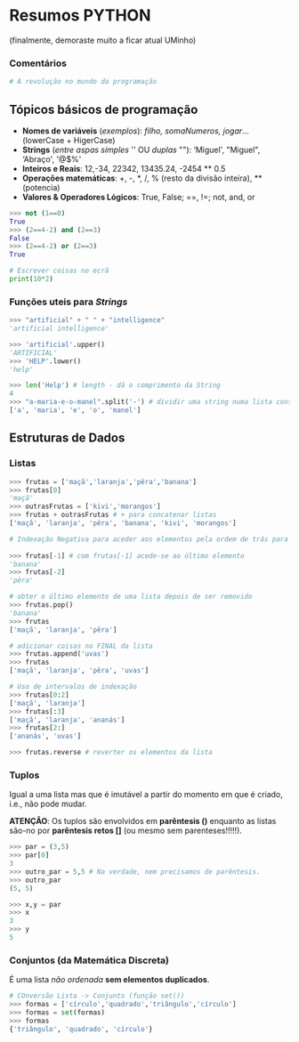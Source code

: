 # Resumos PYTHON 
(finalmente, demoraste muito a ficar atual UMinho)

### Comentários
```python
# A revolução no mundo da programação
```

## Tópicos básicos de programação

- __Nomes de variáveis__ (_exemplos_): _filho, somaNumeros, jogar_… (lowerCase + HigerCase)
- __Strings__ (_entre aspas simples_ '' OU _duplas_ ""): ‘Miguel', "Miguel", ‘Abraço', '@$%'
- __Inteiros e Reais__: 12,-34, 22342, 13435.24, -2454 ** 0.5
- __Operações matemáticas__: +, -, *, /, % (resto da divisão inteira), ** (potencia)
- __Valores & Operadores Lógicos__: True, False;     ==, !=;      not, and, or

```python
>>> not (1==0)
True
>>> (2==4-2) and (2==3)
False
>>> (2==4-2) or (2==3)
True
```

```python
# Escrever coisas no ecrã
print(10*2) 
```

### Funções uteis para _Strings_
```python
>>> "artificial" + " " + "intelligence"
'artificial intelligence'

>>> 'artificial'.upper()
'ARTIFICIAL'
>>> 'HELP'.lower()
'help'

>>> len('Help') # length - dá o comprimento da String
4
>>> "a-maria-e-o-manel".split('-') # dividir uma string numa lista consoante o caracter recebido
['a', 'maria', 'e', 'o', 'manel']
```

## Estruturas de Dados

### Listas
```python
>>> frutas = ['maçã','laranja','pêra','banana']
>>> frutas[0]
'maçã'
>>> outrasFrutas = ['kivi','morangos']
>>> frutas + outrasFrutas # + para concatenar listas
['maçã', 'laranja', 'pêra', 'banana', 'kivi', 'morangos']

# Indexação Negativa para aceder aos elementos pela ordem de trás para a frente.
 
>>> frutas[-1] # com frutas[-1] acede-se ao último elemento
'banana'
>>> frutas[-2]
'pêra'

# obter o último elemento de uma lista depois de ser removido
>>> frutas.pop()
'banana'
>>> frutas
['maçã', 'laranja', 'pêra']

# adicionar coisas no FINAL da lista
>>> frutas.append('uvas')
>>> frutas
['maçã', 'laranja', 'pêra', 'uvas']

# Uso de intervalos de indexação
>>> frutas[0:2]
['maçã', 'laranja']
>>> frutas[:3]
['maçã', 'laranja', 'ananás']
>>> frutas[2:]
['ananás', 'uvas']

>>> frutas.reverse # reverter os elementos da lista
```

### Tuplos
Igual a uma lista mas que é imutável a partir do momento em que é criado, i.e., não pode mudar. 

__ATENÇÃO__: Os tuplos são envolvidos em __parêntesis ()__ enquanto as listas são-no por __parêntesis retos []__ (ou mesmo sem parenteses!!!!!).

```python
>>> par = (3,5)
>>> par[0]
3
>>> outro_par = 5,5 # Na verdade, nem precisamos de parêntesis.
>>> outro_par
(5, 5)

>>> x,y = par
>>> x
3
>>> y
5
```

### Conjuntos (da Matemática Discreta)
É uma lista _não ordenada_ __sem elementos duplicados__.

```python
# COnversão Lista -> Conjunto (função set())
>>> formas = ['círculo','quadrado','triângulo','círculo']
>>> formas = set(formas)
>>> formas
{'triângulo', 'quadrado', 'círculo'}
```
